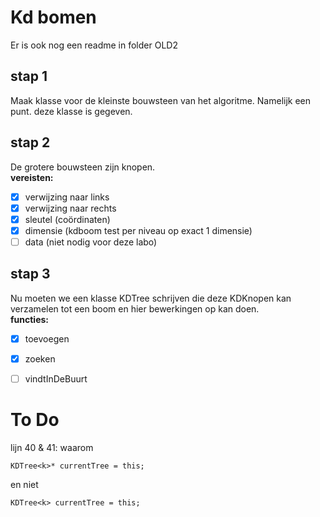 # Kd bomen
Er is ook nog een readme in folder OLD2

## stap 1
Maak klasse voor de kleinste bouwsteen van het algoritme. Namelijk een punt. deze klasse is gegeven.

## stap 2
De grotere bouwsteen zijn knopen.  
__vereisten:__
- [x] verwijzing naar links
- [x] verwijzing naar rechts
- [x] sleutel (coördinaten)
- [x] dimensie (kdboom test per niveau op exact 1 dimensie)
- [ ] data (niet nodig voor deze labo)

## stap 3
Nu moeten we een klasse KDTree schrijven die deze KDKnopen kan verzamelen tot een boom en hier bewerkingen op kan doen.  
__functies:__
- [x] toevoegen
- [x] zoeken
- [ ] vindtInDeBuurt


# To Do
lijn 40 & 41: 
waarom
```
KDTree<k>* currentTree = this;
```
en niet 
```
KDTree<k> currentTree = this;
```